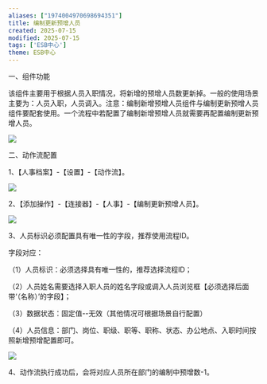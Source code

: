 ```yaml
---
aliases: ["1974004970698694351"]
title: 编制更新预增人员
created: 2025-07-15
modified: 2025-07-15
tags: ['ESB中心']
theme: ESB中心
---
```


一、组件功能

该组件主要用于根据人员入职情况，将新增的预增人员数更新掉。一般的使用场景主要为：人员入职，人员调入。注意：编制新增预增人员组件与编制更新预增人员组件要配套使用。一个流程中若配置了编制新增预增人员就需要再配置编制更新预增人员。

![](0a97fe951fb6abbad682c1179dc6633c.jpg)

二、动作流配置

1、【人事档案】-【设置】-【动作流】。

![](6e52ad8aebe05c8a3f48fe5f319f4e8b.jpg)

2、【添加操作】-【连接器】-【人事】-【编制更新预增人员】。

![](50840cd4e9abf59dd946f10b34ff0044.jpg)

3、人员标识必须配置具有唯一性的字段，推荐使用流程ID。

字段对应：

（1）人员标识：必须选择具有唯一性的，推荐选择流程ID；

（2）人员姓名需要选择入职人员的姓名字段或调入人员浏览框【必须选择后面带‘（名称）’的字段】；

（3）数据状态：固定值--无效（其他情况可根据场景自行配置）

（4）人员信息：部门、岗位、职级、职等、职称、状态、办公地点、入职时间按照新增预增配置即可。

![](088e96b8bf86673ebb088086992e46b5.jpg)

4、动作流执行成功后，会将对应人员所在部门的编制中预增数-1。